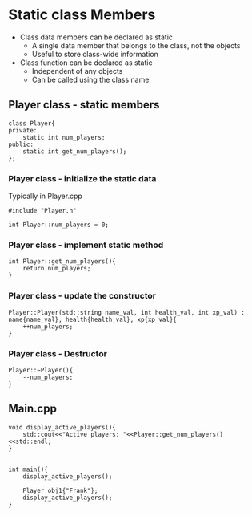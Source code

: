 # Static class Members
<ul>
    <li>Class data members can be declared as static
        <ul>
            <li>A single data member that belongs to the class, not the objects</li>
            <li>Useful to store class-wide information</li>
        </ul>
    </li>
    <li>Class function can be declared as static
        <ul>
            <li>Independent of any objects</li>
            <li>Can be called using the class name</li>
        </ul>
    </li>
</ul>

## Player class - static members
```
class Player{
private:
    static int num_players;
public:
    static int get_num_players();
};
```
### Player class - initialize the static data
Typically in Player.cpp
```
#include "Player.h"

int Player::num_players = 0;
```

### Player class - implement static method
```
int Player::get_num_players(){
    return num_players;
}
```

### Player class - update the constructor
```
Player::Player(std::string name_val, int health_val, int xp_val) : name{name_val}, health{health_val}, xp{xp_val}{
    ++num_players;
}
```
### Player class - Destructor
```
Player::~Player(){
    --num_players;
}
```

## Main.cpp
```
void display_active_players(){
    std::cout<<"Active players: "<<Player::get_num_players()<<std::endl;
}


int main(){
    display_active_players();

    Player obj1{"Frank"};
    display_active_players();
}
```